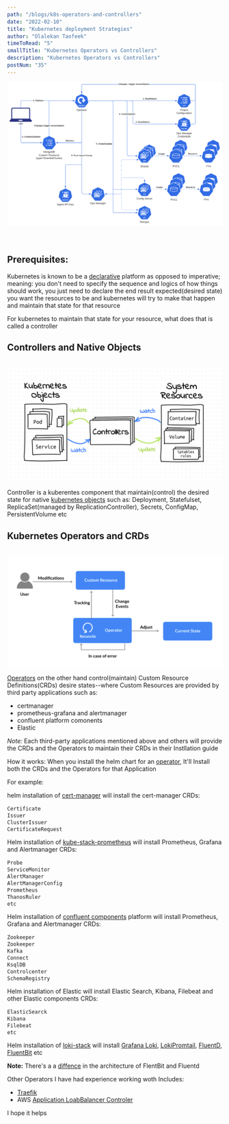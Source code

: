 ```yaml
---
path: "/blogs/k8s-operators-and-controllers"
date: "2022-02-10"
title: "Kubernetes deployment Strategies"
author: "Olalekan Taofeek"
timeToRead: "5"
smallTitle: "Kubernetes Operators vs Controllers"
description: "Kubernetes Operators vs Controllers"
postNum: "35"
---
```


<img src="./k8s-ops-and-objs.svg"/>
<br/>
<br/>
<br/>

## Prerequisites:

Kubernetes is known to be a [declarative](https://kubernetes.io/docs/tasks/manage-kubernetes-objects/declarative-config/) platform as opposed to imperative; meaning: you don't need to specify the sequence and logics of how things should work, you just need to declare the end result expected(desired state) you want the resources to be and kubernetes will try to make that happen and maintain that state for that resource

For kubernetes to maintain that state for your resource, what does that is called a controller

## Controllers and Native Objects

<br/>
<img src="./k8s-objects.png"/>

Controller is a kuberentes component that maintain(control) the desired state for native [kubernetes objects](https://kubernetes.io/docs/concepts/overview/working-with-objects/kubernetes-objects/) such as: Deployment, Statefulset, ReplicaSet(managed by ReplicationController), Secrets, ConfigMap, PersistentVolume etc


## Kubernetes Operators and CRDs

<br/>
<img src="./k8s-operators.png"/>

[Operators](https://kubernetes.io/docs/concepts/extend-kubernetes/operator/) on the other hand control(maintain) Custom Resource Definitions(CRDs) desire states--where Custom Resources are provided by third party applications such as:

- certmanager
- prometheus-grafana and alertmanager
- confluent platform comonents
- Elastic 

_Note:_ Each third-party applications mentioned above and others will provide the CRDs and the Operators to maintain their CRDs in their Instllation guide

How it works: When you install the helm chart for an [operator](https://operatorhub.io/), It'll Install both the CRDs and the Operators for that Application

For example:

helm installation of [cert-manager](https://artifacthub.io/packages/helm/appscode/cert-manager-crds) will install the cert-manager CRDs:
```
Certificate
Issuer
ClusterIssuer
CertificateRequest
```

Helm installation of [kube-stack-prometheus](https://artifacthub.io/packages/helm/prometheus-community/kube-prometheus-stack) will install Prometheus, Grafana and Alertmanager CRDs:
```
Probe
ServiceMonitor
AlertManager
AlertManagerConfig
Prometheus
ThanosRuler
etc
```

Helm installation of [confluent components](https://docs.confluent.io/operator/current/co-deploy-cfk.html) platform will install Prometheus, Grafana and Alertmanager CRDs:
```
Zookeeper
Zookeeper
Kafka
Connect
KsqlDB
Controlcenter
SchemaRegistry 
```

Helm installation of Elastic will install Elastic Search, Kibana, Filebeat and other Elastic components CRDs:
```
ElasticSearck
Kibana
Filebeat
etc
```
Helm installation of [loki-stack](https://grafana.com/docs/loki/latest/installation/helm/) will install [Grafana Loki](https://grafana.com/oss/loki/), [LokiPromtail](https://grafana.com/docs/loki/latest/clients/promtail/), [FluentD](https://www.fluentd.org/), [FluentBit](https://fluentbit.io/) etc

__Note:__ There's a a [diffence](https://logz.io/blog/fluentd-vs-fluent-bit/) in the architecture of FlentBit and Fluentd

Other Operators I have had experience working woth Includes:
- [Traefik](https://github.com/traefik/traefik-helm-chart)
- AWS [Application LoabBalancer Controler](https://artifacthub.io/packages/helm/aws/aws-load-balancer-controller) 



I hope it helps